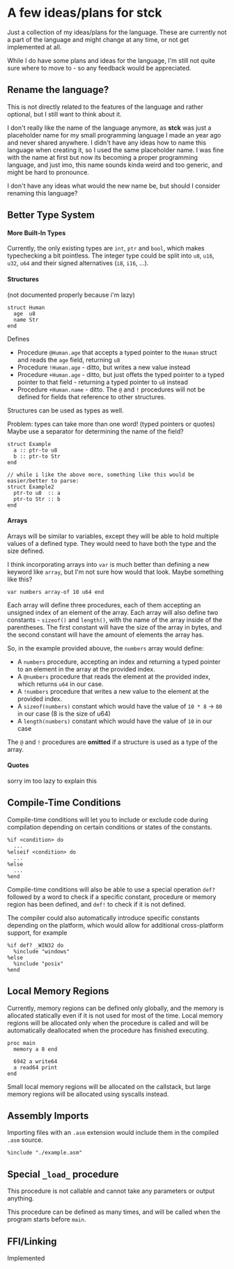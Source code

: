 # A few ideas/plans for stck

Just a collection of my ideas/plans for the language.
These are currently not a part of the language and might change at any time, or not get implemented at all.

While I do have some plans and ideas for the language, I'm still not quite sure where to move to - so any feedback would be appreciated.

## Rename the language?

This is not directly related to the features of the language and rather optional, but I still want to think about it.

I don't really like the name of the language anymore, as **stck** was just a placeholder name for my small programming language I made an year ago and never shared anywhere. I didn't have any ideas how to name this language when creating it, so I used the same placeholder name. I was fine with the name at first but now its becoming a proper programming language, and just imo, this name sounds kinda weird and too generic, and might be hard to pronounce.

I don't have any ideas what would the new name be, but should I consider renaming this language?

## Better Type System

#### More Built-In Types

Currently, the only existing types are `int`, `ptr` and `bool`, which makes typechecking a bit pointless.
The integer type could be split into `u8`, `u16`, `u32`, `u64` and their signed alternatives (`i8`, `i16`, ...).

#### Structures

(not documented properly because i'm lazy)

```
struct Human
  age  u8
  name Str
end
```
Defines
- Procedure `@Human.age` that accepts a typed pointer to the `Human` struct and reads the `age` field, returning `u8`
- Procedure `!Human.age` - ditto, but writes a new value instead
- Procedure `+Human.age` - ditto, but just offets the typed pointer to a typed pointer to that field - returning a typed pointer to `u8` instead
- Procedure `+Human.name` - ditto. The `@` and `!` procedures will not be defined for fields that reference to other structures.

Structures can be used as types as well.

Problem: types can take more than one word! (typed pointers or quotes) Maybe use a separator for determining the name of the field?
```
struct Example
  a :: ptr-to u8
  b :: ptr-to Str
end

// while i like the above more, something like this would be easier/better to parse:
struct Example2
  ptr-to u8  :: a
  ptr-to Str :: b
end
```

#### Arrays

Arrays will be similar to variables, except they will be able to hold multiple values of a defined type. They would need to have both the type and the size defined.

I think incorporating arrays into `var` is much better than defining a new keyword like `array`, but I'm not sure how would that look.
Maybe something like this?
```
var numbers array-of 10 u64 end
```

Each array will define three procedures, each of them accepting an unsigned index of an element of the array.
Each array will also define two constants - `sizeof()` and `length()`, with the name of the array inside of the parentheses. The first constant will have the size of the array in bytes, and the second constant will have the amount of elements the array has.

So, in the example provided abouve, the `numbers` array would define:
- A `numbers` procedure, accepting an index and returning a typed pointer to an element in the array at the provided index.
- A `@numbers` procedure that reads the element at the provided index, which returns `u64` in our case.
- A `!numbers` procedure that writes a new value to the element at the provided index.
- A `sizeof(numbers)` constant which would have the value of `10 * 8` -> `80` in our case (8 is the size of u64)
- A `length(numbers)` constant which would have the value of `10` in our case

The `@` and `!` procedures are **omitted** if a structure is used as a type of the array.

#### Quotes

sorry im too lazy to explain this

## Compile-Time Conditions

Compile-time conditions will let you to include or exclude code during compilation depending on certain conditions or states of the constants.

```
%if <condition> do
  ...
%elseif <condition> do
  ...
%else
  ...
%end
```

Compile-time conditions will also be able to use a special operation `def?` followed by a word to check if a specific constant, procedure or memory region has been defined, and `def!` to check if it is not defined.

The compiler could also automatically introduce specific constants depending on the platform, which would allow for additional cross-platform support, for example
```
%if def? _WIN32 do
  %include "windows"
%else
  %include "posix"
%end
```

## Local Memory Regions

Currently, memory regions can be defined only globally, and the memory is allocated statically even if it is not used for most of the time. Local memory regions will be allocated only when the procedure is called and will be automatically deallocated when the procedure has finished executing.
```
proc main
  memory a 8 end

  6942 a write64
  a read64 print
end
```
Small local memory regions will be allocated on the callstack, but large memory regions will be allocated using syscalls instead.

## Assembly Imports

Importing files with an `.asm` extension would include them in the compiled `.asm` source.
```
%include "./example.asm"
```

## Special `_load_` procedure
This procedure is not callable and cannot take any parameters or output anything.

This procedure can be defined as many times, and will be called when the program starts before `main`.

## FFI/Linking
Implemented

